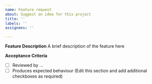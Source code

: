 ```yaml
---
name: Feature request
about: Suggest an idea for this project
title: ''
labels: ''
assignees: ''

---
```


**Feature Description**
A brief description of the feature here

**Acceptance Criteria**
- [ ] Reviewed by ...
- [ ] Produces expected behaviour (Edit this section and add additional checkboxes as required)